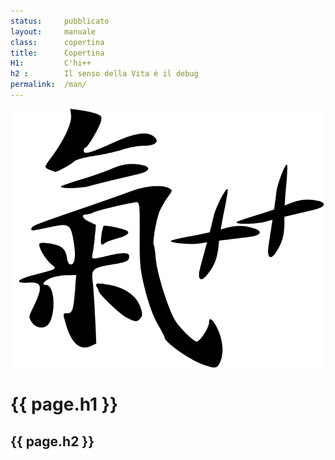 ```yaml
---
status:     pubblicato
layout:     manuale
class:      copertina
title:      Copertina
H1:         C'hi++
h2 :        Il senso della Vita è il debug
permalink:  /man/
---
```


<img class="logo" 
    alt="C'hi++" 
    title="C'hi plus plus" 
    src="/assets/img/chi-plus-plus.png">
<div class="box titoli">
    <h1>{{ page.h1 }}</h1>
    <h2>{{ page.h2 }}</h2>        
</div>
